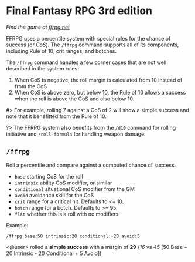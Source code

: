 # Final Fantasy RPG 3rd edition

*Find the game at [ffrpg.net](https://ffrpg.net/ffrpg/)*

FFRPG uses a percentile system with special rules for the chance of success (or *CoS*). The `/ffrpg` command supports all of its components, including Rule of 10, crit ranges, and botches.

The `/ffrpg` command handles a few corner cases that are not well described in the system rules:

1. When CoS is negative, the roll margin is calculated from 10 instead of from the CoS
2. When CoS is above zero, but below 10, the Rule of 10 allows a success when the roll is above the CoS and also below 10.

#> For example, rolling 7 against a CoS of 2 will show a simple success and note that it benefitted from the Rule of 10.

?> The FFRPG system also benefits from the `/d10` command for rolling initiative and `/roll-formula` for handling weapon damage.

## `/ffrpg`

Roll a percentile and compare against a computed chance of success.

* `base` starting CoS for the roll
* `intrinsic` ability CoS modifier, or similar
* `conditional` situational CoS modifier from the GM
* `avoid` avoidance skill for the CoS
* `crit` range for a critical hit. Defaults to <= 10.
* `botch` range for a botch. Defaults to >= 95.
* `flat` whether this is a roll with no modifiers

<!-- panels:start -->
<!-- panels:title -->
Example:
<!-- div:left-panel -->
```invocation
/ffrpg base:50 intrinsic:20 conditional:-20 avoid:5
```
<!-- div:right-panel -->
<@user> rolled a **simple success** with a margin of **29** (*16* vs *45* [50 Base + 20 Intrinsic - 20 Conditional + 5 Avoid])
<!-- panels:end -->
